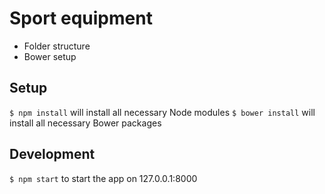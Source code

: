 Sport equipment
===========

* Folder structure
* Bower setup


## Setup
`$ npm install` will install all necessary Node modules
`$ bower install` will install all necessary Bower packages


## Development
`$ npm start` to  start the app on 127.0.0.1:8000
